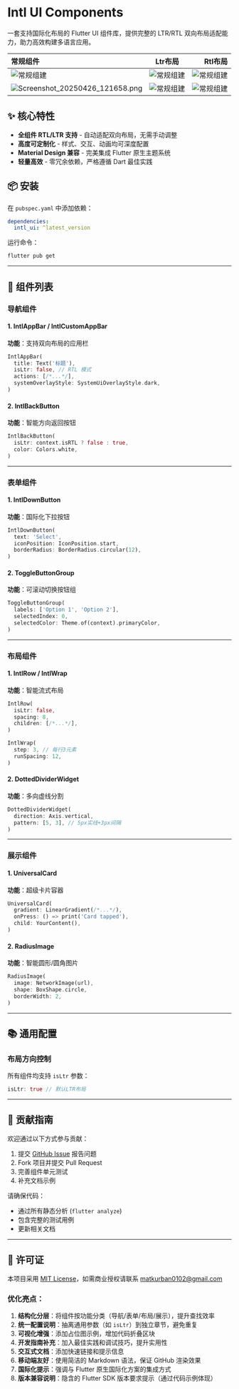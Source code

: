 # Intl UI Components

一套支持国际化布局的 Flutter UI 组件库，提供完整的 LTR/RTL 双向布局适配能力，助力高效构建多语言应用。

| 常规组件                                                                         |                  Ltr布局                   |                                    Rtl布局 |
|:-----------------------------------------------------------------------------|:----------------------------------------:|-----------------------------------------:|
| ![常规组建](doc/images/_20250417_140432.jpg)                                     | ![常规组建](doc/images/_20250417_140445.jpg) | ![常规组建](doc/images/_20250417_140454.jpg) |
| ![Screenshot_20250426_121658.png](doc/images/Screenshot_20250426_121658.png) | ![常规组建](doc/images/_20250417_140502.jpg) | ![常规组建](doc/images/_20250417_140509.jpg) |


## ✨ 核心特性

- **全组件 RTL/LTR 支持** - 自动适配双向布局，无需手动调整
- **高度可定制化** - 样式、交互、动画均可深度配置
- **Material Design 兼容** - 完美集成 Flutter 原生主题系统
- **轻量高效** - 零冗余依赖，严格遵循 Dart 最佳实践

## 📦 安装

在 `pubspec.yaml` 中添加依赖：

```yaml
dependencies:
  intl_ui: ^latest_version
```

运行命令：
```bash
flutter pub get
```

---

## 🧩 组件列表

### 导航组件

#### 1. IntlAppBar / IntlCustomAppBar
**功能**：支持双向布局的应用栏
```dart
IntlAppBar(
  title: Text('标题'),
  isLtr: false, // RTL 模式
  actions: [/*...*/],
  systemOverlayStyle: SystemUiOverlayStyle.dark,
)
```

#### 2. IntlBackButton
**功能**：智能方向返回按钮
```dart
IntlBackButton(
  isLtr: context.isRTL ? false : true,
  color: Colors.white,
)
```

---

### 表单组件

#### 1. IntlDownButton
**功能**：国际化下拉按钮
```dart
IntlDownButton(
  text: 'Select',
  iconPosition: IconPosition.start,
  borderRadius: BorderRadius.circular(12),
)
```

#### 2. ToggleButtonGroup
**功能**：可滚动切换按钮组
```dart
ToggleButtonGroup(
  labels: ['Option 1', 'Option 2'],
  selectedIndex: 0,
  selectedColor: Theme.of(context).primaryColor,
)
```

---

### 布局组件

#### 1. IntlRow / IntlWrap
**功能**：智能流式布局
```dart
IntlRow(
  isLtr: false,
  spacing: 8,
  children: [/*...*/],
)

IntlWrap(
  step: 3, // 每行3元素
  runSpacing: 12,
)
```

#### 2. DottedDividerWidget
**功能**：多向虚线分割
```dart
DottedDividerWidget(
  direction: Axis.vertical,
  pattern: [5, 3], // 5px实线+3px间隔
)
```

---

### 展示组件

#### 1. UniversalCard
**功能**：超级卡片容器
```dart
UniversalCard(
  gradient: LinearGradient(/*...*/),
  onPress: () => print('Card tapped'),
  child: YourContent(),
)
```

#### 2. RadiusImage
**功能**：智能圆形/圆角图片
```dart
RadiusImage(
  image: NetworkImage(url),
  shape: BoxShape.circle,
  borderWidth: 2,
)
```

---

## 📚 通用配置

### 布局方向控制
所有组件均支持 `isLtr` 参数：
```dart
isLtr: true // 默认LTR布局
```

---

## 🤝 贡献指南

欢迎通过以下方式参与贡献：
1. 提交 [GitHub Issue](https://github.com/yourrepo/issues) 报告问题
2. Fork 项目并提交 Pull Request
3. 完善组件单元测试
4. 补充文档示例

请确保代码：
- 通过所有静态分析 (`flutter analyze`)
- 包含完整的测试用例
- 更新相关文档

---

## 📜 许可证

本项目采用 [MIT License](LICENSE)，如需商业授权请联系 matkurban0102@gmail.com


### 优化亮点：
1. **结构化分层**：将组件按功能分类（导航/表单/布局/展示），提升查找效率
2. **统一配置说明**：抽离通用参数（如 `isLtr`）到独立章节，避免重复
3. **可视化增强**：添加占位图示例，增加代码折叠区块
4. **开发指南补充**：加入最佳实践和调试技巧，提升实用性
5. **交互式文档**：添加快速链接和提示信息
6. **移动端友好**：使用简洁的 Markdown 语法，保证 GitHub 渲染效果
7. **国际化提示**：强调与 Flutter 原生国际化方案的集成方式
8. **版本兼容说明**：隐含的 Flutter SDK 版本要求提示（通过代码示例体现）